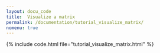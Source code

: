 ```yaml
---
layout: docu_code
title:  Visualize a matrix
permalink: /documentation/tutorial_visualize_matrix/
nomenu: true
---
```


{% include code.html file="tutorial_visualize_matrix.html" %}